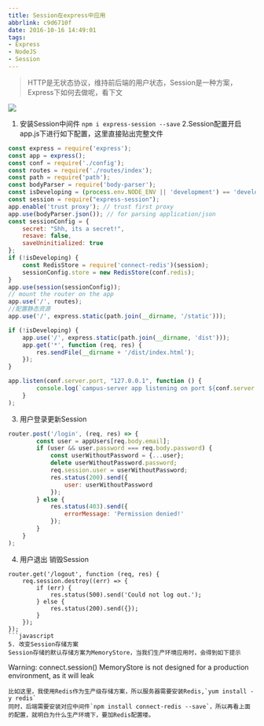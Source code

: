 ```yaml
---
title: Session在express中应用
abbrlink: c9d6710f
date: 2016-10-16 14:49:01
tags:
- Express
- NodeJS
- Session
---
```

> HTTP是无状态协议，维持前后端的用户状态，Session是一种方案，Express下如何去做呢，看下文

![](http://or0g12e5e.bkt.clouddn.com/2018-06-21-035100.jpg)

1. 安装Session中间件
`npm i express-session --save`
2.Session配置开启
app.js下进行如下配置，这里直接贴出完整文件
```javascript
const express = require('express');
const app = express();
const conf = require('./config');
const routes = require('./routes/index');
const path = require('path');
const bodyParser = require('body-parser');
const isDeveloping = (process.env.NODE_ENV || 'development') == 'development';
const session = require("express-session");
app.enable('trust proxy'); // trust first proxy
app.use(bodyParser.json()); // for parsing application/json
const sessionConfig = {
    secret: "Shh, its a secret!",
    resave: false,
    saveUninitialized: true
};
if (!isDeveloping) {
    const RedisStore = require('connect-redis')(session);
    sessionConfig.store = new RedisStore(conf.redis);
}
app.use(session(sessionConfig));
// mount the router on the app
app.use('/', routes);
//配置静态资源
app.use('/', express.static(path.join(__dirname, '/static')));

if (!isDeveloping) {
    app.use('/', express.static(path.join(__dirname, 'dist')));
    app.get('*', function (req, res) {
        res.sendFile(__dirname + '/dist/index.html');
    });
}

app.listen(conf.server.port, "127.0.0.1", function () {
        console.log(`campus-server app listening on port ${conf.server.port}!`);
    }
);
``` 
3. 用户登录更新Session
```javascript
router.post('/login', (req, res) => {
        const user = appUsers[req.body.email];
        if (user && user.password === req.body.password) {
            const userWithoutPassword = {...user};
            delete userWithoutPassword.password;
            req.session.user = userWithoutPassword;
            res.status(200).send({
                user: userWithoutPassword
            });
        } else {
            res.status(403).send({
                errorMessage: 'Permission denied!'
            });
        }
    }
);

```
4. 用户退出 销毁Session
```
router.get('/logout', function (req, res) {
    req.session.destroy((err) => {
        if (err) {
            res.status(500).send('Could not log out.');
        } else {
            res.status(200).send({});
        }
    });
});
```javascript
5. 改变Session存储方案
Session存储的默认存储方案为MemoryStore，当我们生产环境应用时，会得到如下提示
```
Warning: connect.session() MemoryStore is not
designed for a production environment, as it will leak
```
比如这里，我使用Redis作为生产级存储方案，所以服务器需要安装Redis,`yum install -y redis`
同时，后端需要安装对应中间件`npm install connect-redis --save`，所以再看上面的配置，就明白为什么生产环境下，要加Redis配置喽。